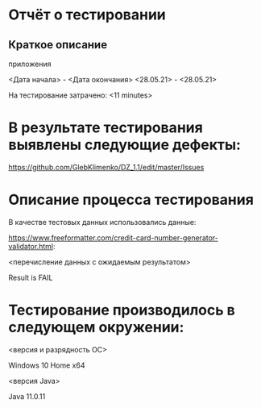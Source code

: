 # Отчёт о тестировании

## Краткое описание
 
 приложения 
 
<IntelliJ IDEA Community Edition>
 
<Дата начала> - <Дата окончания>
<28.05.21> - <28.05.21>

На тестирование затрачено: <11 minutes>

# В результате тестирования выявлены следующие дефекты:

<https://github.com/GlebKlimenko/DZ_1.1/edit/master/Issues>

# Описание процесса тестирования

В качестве тестовых данных использовались данные: 
  
  <https://www.freeformatter.com/credit-card-number-generator-validator.html>:

<перечисление данных с ожидаемым результатом>
  
  Result is FAIL

# Тестирование производилось в следующем окружении:

<версия и разрядность ОС>
  
Windows 10 Home x64
  
<версия Java>
  
Java 11.0.11
